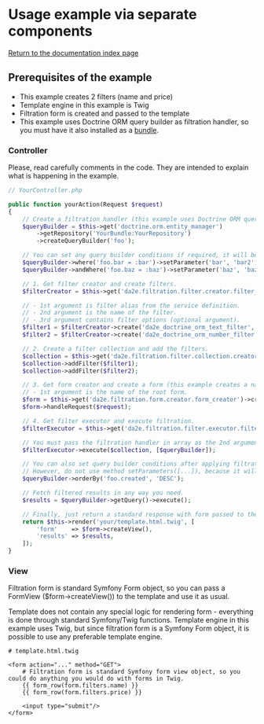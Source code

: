 # Usage example via separate components

[Return to the documentation index page](index.md)

## Prerequisites of the example

- This example creates 2 filters (name and price)
- Template engine in this example is Twig
- Filtration form is created and passed to the template
- This example uses Doctrine ORM query builder as filtration handler, so you must have it also installed as a [bundle](https://github.com/dmitrya2e/filtration-doctrine-orm-bundle).

### Controller

Please, read carefully comments in the code. They are intended to explain what is happening in the example.

```php
// YourController.php

public function yourAction(Request $request)
{
    // Create a filtration handler (this example uses Doctrine ORM query builder).
    $queryBuilder = $this->get('doctrine.orm.entity_manager')
        ->getRepository('YourBundle:YourRepository')
        ->createQueryBuilder('foo');

    // You can set any query builder conditions if required, it will be kept along with the applied filters.
    $queryBuilder->where('foo.bar = :bar')->setParameter('bar', 'bar2');
    $queryBuilder->andWhere('foo.baz = :baz')->setParameter('baz', 'baz2');

    // 1. Get filter creator and create filters.
    $filterCreator = $this->get('da2e.filtration.filter.creator.filter_creator');

    // - 1st argument is filter alias from the service definition.
    // - 2nd argument is the name of the filter.
    // - 3rd argument contains filter options (optional argument).
    $filter1 = $filterCreator->create('da2e_doctrine_orm_text_filter', 'name', ['field_name' => 'foo.name']);
    $filter2 = $filterCreator->create('da2e_doctrine_orm_number_filter', 'price', ['field_name' => 'foo.price', 'float' => true]);

    // 2. Create a filter collection and add the filters.
    $collection = $this->get('da2e.filtration.filter.collection.creator.collection_creator')->create();
    $collection->addFilter($filter1);
    $collection->addFilter($filter2);

    // 3. Get form creator and create a form (this example creates a named form).
    // - 1st argument is the name of the root form.
    $form = $this->get('da2e.filtration.form.creator.form_creator')->createNamed('filters', $collection);
    $form->handleRequest($request);

    // 4. Get filter executor and execute filtration.
    $filterExecutor = $this->get('da2e.filtration.filter.executor.filter_executor');

    // You must pass the filtration handler in array as the 2nd argument.
    $filterExecutor->execute($collection, [$queryBuilder]);

    // You can also set query builder conditions after applying filtration.
    // However, do not use method setParameters([...]), because it will override everything set while applying filters.
    $queryBuilder->orderBy('foo.created', 'DESC');

    // Fetch filtered results in any way you need.
    $results = $queryBuilder->getQuery()->execute();

    // Finally, just return a standard response with form passed to the template.
    return $this->render('your/template.html.twig', [
        'form'    => $form->createView(),
        'results' => $results,
    ]);
}
```

### View

Filtration form is standard Symfony Form object, so you can pass a FormView ($form->createView()) to the template and use it as usual.

Template does not contain any special logic for rendering form - everything is done through standard Symfony/Twig functions.
Template engine in this example uses Twig, but since filtration form is a Symfony Form object, it is possible to use any preferable template engine.

```twig
# template.html.twig

<form action="..." method="GET">
    # Filtration form is standard Symfony form view object, so you could do anything you would do with forms in Twig.
    {{ form_row(form.filters.name) }}
    {{ form_row(form.filters.price) }}
    
    <input type="submit"/>
</form>
```
